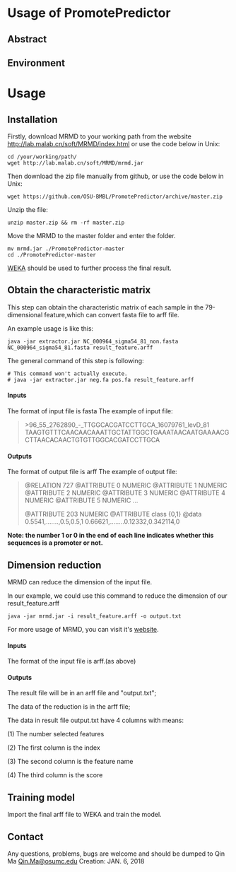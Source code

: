 # Usage of PromotePredictor
## Abstract
 
## Environment

# Usage
## Installation

Firstly, download MRMD to your working path from the website http://lab.malab.cn/soft/MRMD/index.html or use the code below in Unix:

```
cd /your/working/path/
wget http://lab.malab.cn/soft/MRMD/mrmd.jar
```
Then download the zip file manually from github, or use the code below in Unix:
```
wget https://github.com/OSU-BMBL/PromotePredictor/archive/master.zip
```
Unzip the file:
```
unzip master.zip && rm -rf master.zip
```
Move the MRMD to the master folder and enter the folder.
```
mv mrmd.jar ./PromotePredictor-master
cd ./PromotePredictor-master
```
[WEKA](https://www.cs.waikato.ac.nz/~ml/weka/ "WEKA") should be used to further process the final result.

## Obtain the characteristic matrix

This step can obtain the characteristic matrix of each sample in the 79-dimensional feature,which can convert fasta file to arff file.

An example usage is like this:
```
java -jar extractor.jar NC_000964_sigma54_81_non.fasta NC_000964_sigma54_81.fasta result_feature.arff
```

The general command of this step is following:
```
# This command won't actually execute.
# java -jar extractor.jar neg.fa pos.fa result_feature.arff
```



#### Inputs

The format of input file is fasta
The example of input file:


>\>96_55_2762890_-_TTGGCACGATCCTTGCA_16079761_levD_81
>TAAGTGTTTCAACAACAAATTGCTATTGGCTGAAATAACAATGAAAACGCTTAACACAACTGTGTTGGCACGATCCTTGCA

#### Outputs

The format of output file is arff
The example of output file:


>@RELATION 727
>@ATTRIBUTE 0 NUMERIC
>@ATTRIBUTE 1 NUMERIC
>@ATTRIBUTE 2 NUMERIC
>@ATTRIBUTE 3 NUMERIC
>@ATTRIBUTE 4 NUMERIC
>@ATTRIBUTE 5 NUMERIC
>...
>
>@ATTRIBUTE 203 NUMERIC
>@ATTRIBUTE class {0,1}
>@data
>0.5541,.......,0.5,0.5,1
>0.66621,........0.12332,0.342114,0


**Note: the number 1 or 0 in the end of each line indicates whether this sequences is a promoter or not.** 

## Dimension reduction

MRMD can reduce the dimension of the input file.

In our example, we could use this command to reduce the dimension of our result_feature.arff
```
java -jar mrmd.jar -i result_feature.arff -o output.txt
```


For more usage of MRMD, you can visit it's [website](http://lab.malab.cn/soft/MRMD/index.html "website").


#### Inputs

The format of the input file is arff.(as above)

#### Outputs

The result file will be in an arff file and "output.txt";

The data of the reduction is in the arff file;

The data in result file output.txt  have 4 columns with means:
  
(1) The number selected features

(2) The first column is the index

(3) The second column is the feature name

(4) The third column is the score

## Training model

Import the final arff file to WEKA and train the model.


## Contact

Any questions, problems, bugs are welcome and should be dumped to
Qin Ma <Qin.Ma@osumc.edu>
Creation: JAN. 6, 2018
